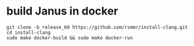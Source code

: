 # build Janus in docker
```
git clone -b release_60 https://github.com/rsmmr/install-clang.git
cd install-clang
sudo make docker-build && sudo make docker-run

```
